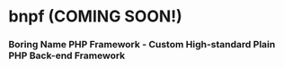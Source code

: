 # bnpf (COMING SOON!)
### Boring Name PHP Framework - Custom High-standard Plain PHP Back-end Framework
